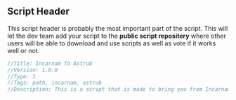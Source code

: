 ## Script Header

This script header is probably the most important part of the script. This will let the dev team add your script to the **public script repositery** where other users will be able to download and use scripts as well as vote if it works well or not.

```js
//Title: Incarnam To Astrub
//Version: 1.0.0
//Type: 1
//Tags: path, incarnam, astrub
//Description: This is a script that is made to bring you from Incarnam to Astrub.
```

